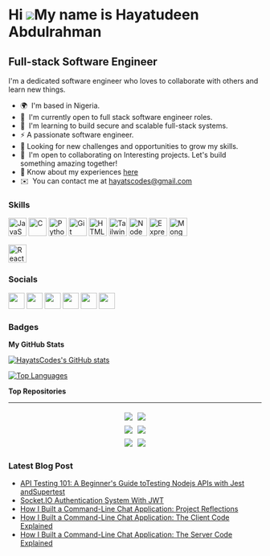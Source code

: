 Hi ![](https://user-images.githubusercontent.com/18350557/176309783-0785949b-9127-417c-8b55-ab5a4333674e.gif)My name is Hayatudeen Abdulrahman
==============================================================================================================================================

Full-stack Software Engineer
-----------------

I'm a dedicated software engineer who loves to collaborate with others and learn new things.

* 🌍  I'm based in Nigeria.
* 🚀  I'm currently open to full stack software engineer roles.
* 🧠  I'm learning to build secure and scalable full-stack systems.
* ⚡  A passionate software engineer.
* 👀  Looking for new challenges and opportunities to grow my skills.
* 🤝  I'm open to collaborating on Interesting projects. Let's build something amazing together!
* 📄 Know about my experiences [here](https://docs.google.com/document/d/1jxcLQdnZY9uwiiL2WTogairrD75FPX40TXVRrpmNNIs/edit?usp=sharing)
* ✉️  You can contact me at [hayatscodes@gmail.com](mailto:hayatscodes@gmail.com)

### Skills

<p align="left">
<a href="https://developer.mozilla.org/en-US/docs/Web/JavaScript" target="_blank" rel="noreferrer"><img src="https://raw.githubusercontent.com/danielcranney/readme-generator/main/public/icons/skills/javascript-colored.svg" width="36" height="36" alt="JavaScript" /></a>
<a href="https://docs.microsoft.com/en-us/cpp/?view=msvc-170" target="_blank" rel="noreferrer"><img src="https://raw.githubusercontent.com/danielcranney/readme-generator/main/public/icons/skills/c-colored.svg" width="36" height="36" alt="C" /></a>
<a href="https://www.python.org/" target="_blank" rel="noreferrer"><img src="https://raw.githubusercontent.com/danielcranney/readme-generator/main/public/icons/skills/python-colored.svg" width="36" height="36" alt="Python" /></a>
<a href="https://git-scm.com/" target="_blank" rel="noreferrer"><img src="https://raw.githubusercontent.com/danielcranney/readme-generator/main/public/icons/skills/git-colored.svg" width="36" height="36" alt="Git" /></a>
<a href="https://developer.mozilla.org/en-US/docs/Glossary/HTML5" target="_blank" rel="noreferrer"><img src="https://raw.githubusercontent.com/danielcranney/readme-generator/main/public/icons/skills/html5-colored.svg" width="36" height="36" alt="HTML5" /></a>
<a href="https://tailwindcss.com/" target="_blank" rel="noreferrer"><img src="https://raw.githubusercontent.com/danielcranney/readme-generator/main/public/icons/skills/tailwindcss-colored.svg" width="36" height="36" alt="TailwindCSS" /></a>
<a href="https://nodejs.org/en/" target="_blank" rel="noreferrer"><img src="https://raw.githubusercontent.com/danielcranney/readme-generator/main/public/icons/skills/nodejs-colored.svg" width="36" height="36" alt="NodeJS" /></a>
<a href="https://expressjs.com/" target="_blank" rel="noreferrer"><img src="https://raw.githubusercontent.com/danielcranney/readme-generator/main/public/icons/skills/express-colored.svg" width="36" height="36" alt="Express" /></a>
<!-- <a href="https://graphql.org/" target="_blank" rel="noreferrer"><img src="https://raw.githubusercontent.com/danielcranney/readme-generator/main/public/icons/skills/graphql-colored.svg" width="36" height="36" alt="GraphQL" /></a> -->
<a href="https://www.mongodb.com/" target="_blank" rel="noreferrer"><img src="https://raw.githubusercontent.com/danielcranney/readme-generator/main/public/icons/skills/mongodb-colored.svg" width="36" height="36" alt="MongoDB" /></a>
</p>
<a href="https://www.react.dev/" target="_blank" rel="noreferrer"><img src="https://raw.githubusercontent.com/danielcranney/readme-generator/main/public/icons/skills/react-colored.svg" width="36" height="36" alt="React" /></a>
</p>


### Socials

<p align="left"> <a href="https://www.dev.to/hayatscodes" target="_blank" rel="noreferrer"><img src="https://raw.githubusercontent.com/danielcranney/readme-generator/main/public/icons/socials/devdotto.svg" width="32" height="32" /></a> <a href="https://www.github.com/HayatsCodes" target="_blank" rel="noreferrer"><img src="https://raw.githubusercontent.com/danielcranney/readme-generator/main/public/icons/socials/github.svg" width="32" height="32" /></a> <a href="https://hayatscodes.hashnode.dev" target="_blank" rel="noreferrer"><img src="https://raw.githubusercontent.com/danielcranney/readme-generator/main/public/icons/socials/hashnode.svg" width="32" height="32" /></a> <a href="https://www.linkedin.com/in/hayatscodes" target="_blank" rel="noreferrer"><img src="https://raw.githubusercontent.com/danielcranney/readme-generator/main/public/icons/socials/linkedin.svg" width="32" height="32" /></a> <a href="https://www.polywork.com/hayatscodes" target="_blank" rel="noreferrer"><img src="https://raw.githubusercontent.com/danielcranney/readme-generator/main/public/icons/socials/polywork.svg" width="32" height="32" /></a> <a href="https://www.twitter.com/hayats_codes" target="_blank" rel="noreferrer"><img src="https://raw.githubusercontent.com/danielcranney/readme-generator/main/public/icons/socials/twitter.svg" width="32" height="32" /></a></p>

### Badges

<b>My GitHub Stats</b>

<a href="http://www.github.com/HayatsCodes"><img src="https://github-readme-stats.vercel.app/api?username=HayatsCodes&show_icons=true&hide=&count_private=true&title_color=0891b2&text_color=ffffff&icon_color=0891b2&bg_color=1c1917&hide_border=true&show_icons=true" alt="HayatsCodes's GitHub stats" /></a>

<a href="https://github.com/HayatsCodes" width="50%" height="200px" align="left"><img src="https://github-readme-stats.vercel.app/api/top-langs/?username=HayatsCodes&langs_count=10&title_color=0891b2&text_color=ffffff&icon_color=0891b2&bg_color=1c1917&hide_border=true&locale=en&custom_title=Top%20%Languages" alt="Top Languages" /></a>

<b>Top Repositories</b>

----------------------------------------------------------------------------
<div style="display: flex; flex-wrap: wrap; justify-content: center; align-items: center;"></div>
<div style="display: flex; flex-wrap: wrap; justify-content: center;">
        <a href="https://github.com/Klusterton/ai-dr-nodejs-api/tree/development" style="margin: 5px;">
            <img
                src="https://github-readme-stats.vercel.app/api/pin/?username=Klusterton&repo=ai-dr-nodejs-api&title_color=0891b2&text_color=ffffff&icon_color=0891b2&bg_color=1c1917&hide_border=true&locale=en" />
        </a>

<a href="https://github.com/HayatsCodes/find-countries" style="margin: 5px;">
        <img
                src="https://github-readme-stats.vercel.app/api/pin/?username=HayatsCodes&repo=find-countries&title_color=0891b2&text_color=ffffff&icon_color=0891b2&bg_color=1c1917&hide_border=true&locale=en" />
    </a>
</div>

<div style="display: flex; flex-wrap: wrap; justify-content: center;">
        <a href="https://github.com/HayatsCodes/gutenberg-fiction-books-api" style="margin: 5px;">
            <img
                src="https://github-readme-stats.vercel.app/api/pin/?username=HayatsCodes&repo=gutenberg-fiction-books-api&title_color=0891b2&text_color=ffffff&icon_color=0891b2&bg_color=1c1917&hide_border=true&locale=en" />
        </a>
        <a href="https://github.com/HayatsCodes/terminal-chat-app" style="margin: 5px;">
            <img
                src="https://github-readme-stats.vercel.app/api/pin/?username=HayatsCodes&repo=terminal-chat-app&title_color=0891b2&text_color=ffffff&icon_color=0891b2&bg_color=1c1917&hide_border=true&locale=en" />
        </a>
    </div>
    <div style="display: flex; flex-wrap: wrap; justify-content: center;">
        <a href="https://github.com/HayatsCodes/QR-Bot" style="margin: 5px;">
            <img
                src="https://github-readme-stats.vercel.app/api/pin/?username=HayatsCodes&repo=QR-Bot&title_color=0891b2&text_color=ffffff&icon_color=0891b2&bg_color=1c1917&hide_border=true&locale=en" />
        </a>
        <a href="https://github.com/HayatsCodes/jobhub" style="margin: 5px;">
            <img
                src="https://github-readme-stats.vercel.app/api/pin/?username=HayatsCodes&repo=jobhub&title_color=0891b2&text_color=ffffff&icon_color=0891b2&bg_color=1c1917&hide_border=true&locale=en" />
        </a>
    </div>

</div>

### Latest Blog Post

<!-- BLOG-POST-LIST:START -->
- [API Testing 101: A Beginner&#39;s Guide toTesting Nodejs APIs with Jest andSupertest](https://hayatscodes.hashnode.dev/api-testing-101-a-beginners-guide-to-testing-nodejs-apis-with-jest-and-supertest)
- [Socket.IO Authentication System With JWT](https://hayatscodes.hashnode.dev/socketio-authentication-system-with-jwt)
- [How I Built a Command-Line Chat Application: Project Reflections](https://hayatscodes.hashnode.dev/how-i-built-a-command-line-chat-application-project-reflections)
- [How I Built a Command-Line Chat Application: The Client Code Explained](https://hayatscodes.hashnode.dev/how-i-built-a-command-line-chat-application-the-client-code-explained)
- [How I Built a Command-Line Chat Application: The Server Code Explained](https://hayatscodes.hashnode.dev/how-i-built-a-command-line-chat-application-the-server-code-explained)
<!-- BLOG-POST-LIST:END -->
